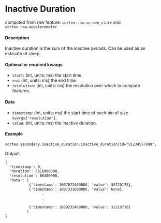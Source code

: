 # Inactive Duration

computed from raw feature: `cortex.raw.screen_state` and `cortex.raw.accelerometer`

#### Description

Inactive duration is the sum of the inactive periods. Can be used as an estimate of sleep.

#### Optional or required kwargs

- `start`: (int, units: ms) the start time.
- `end`: (int, units: ms) the end time.
- `resolution`: (int, units: ms) the resolution over which to compute features.

#### Data

- `timestamp`: (int, units: ms) the start time of each bin of size `kwargs['resolution']`.
- `value`: (int, units: ms) the inactive duration.

#### Example

```markdown
cortex.secondary.inactive_duration.inactive_duration(id="U1234567890", start=1607072400000, end=1609232400000, resolution=86400000)
```
Output:
```markdown
{
  'timestamp': 0,
  'duration': 5616000000,
  'resolution': 86400000,
  'data': [
           {'timestamp': 1607072400000, 'value': 38720178},
           {'timestamp': 1607331600000, 'value': None},
                 .
                 .
                 .
           {'timestamp': 1609232400000, 'value': 12218716}
          ]
}
```
